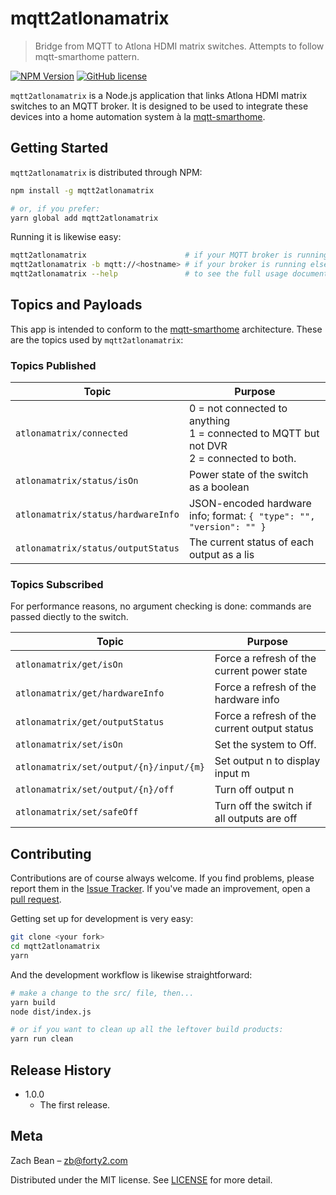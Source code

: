 # mqtt2atlonamatrix
> Bridge from MQTT to Atlona HDMI matrix switches. Attempts to follow mqtt-smarthome pattern.

[![NPM Version][npm-image]][npm-url]
[![GitHub license](https://img.shields.io/badge/license-MIT-blue.svg)](LICENSE.md)

`mqtt2atlonamatrix` is a Node.js application that links Atlona HDMI matrix switches to an MQTT broker. It is designed to be used to integrate these devices into a home automation system à la [mqtt-smarthome](http://www.github.com/mqtt-smarthome/mqtt-smarthome/).

## Getting Started

`mqtt2atlonamatrix` is distributed through NPM:

```sh
npm install -g mqtt2atlonamatrix

# or, if you prefer:
yarn global add mqtt2atlonamatrix
```

Running it is likewise easy:

```sh
mqtt2atlonamatrix                      # if your MQTT broker is running on localhost
mqtt2atlonamatrix -b mqtt://<hostname> # if your broker is running elsewhere
mqtt2atlonamatrix --help               # to see the full usage documentation
```

## Topics and Payloads

This app is intended to conform to the [mqtt-smarthome](http://www.github.com/mqtt-smarthome/mqtt-smarthome/) architecture.  These are the topics used by `mqtt2atlonamatrix`:

### Topics Published

| Topic                                  | Purpose                                                                          |
|----------------------------------------|----------------------------------------------------------------------------------|
| `atlonamatrix/connected`               | 0 = not connected to anything<br>1 = connected to MQTT but not DVR<br>2 = connected to both.
| `atlonamatrix/status/isOn`             | Power state of the switch as a boolean
| `atlonamatrix/status/hardwareInfo`     | JSON-encoded hardware info; format: `{ "type": "", "version": "" }`
| `atlonamatrix/status/outputStatus`     | The current status of each output as a lis

### Topics Subscribed
For performance reasons, no argument checking is done: commands are passed diectly to the switch.

| Topic                                    | Purpose                                                                          |
|------------------------------------------|----------------------------------------------------------------------------------|
| `atlonamatrix/get/isOn`                  | Force a refresh of the current power state
| `atlonamatrix/get/hardwareInfo`          | Force a refresh of the hardware info
| `atlonamatrix/get/outputStatus`          | Force a refresh of the current output status
| `atlonamatrix/set/isOn        `          | Set the system to Off.
| `atlonamatrix/set/output/{n}/input/{m}`  | Set output n to display input m
| `atlonamatrix/set/output/{n}/off`        | Turn off output n
| `atlonamatrix/set/safeOff`               | Turn off the switch if all outputs are off

## Contributing

Contributions are of course always welcome.  If you find problems, please report them in the [Issue Tracker](http://www.github.com/forty2/mqtt2atlonamatrix/issues/).  If you've made an improvement, open a [pull request](http://www.github.com/forty2/mqtt2atlonamatrix/pulls).

Getting set up for development is very easy:
```sh
git clone <your fork>
cd mqtt2atlonamatrix
yarn
```

And the development workflow is likewise straightforward:
```sh
# make a change to the src/ file, then...
yarn build
node dist/index.js

# or if you want to clean up all the leftover build products:
yarn run clean
```

## Release History

* 1.0.0
    * The first release.

## Meta

Zach Bean – zb@forty2.com

Distributed under the MIT license. See [LICENSE](LICENSE.md) for more detail.

[npm-image]: https://img.shields.io/npm/v/mqtt2atlonamatrix.svg?style=flat
[npm-url]: https://npmjs.org/package/mqtt2atlonamatrix
